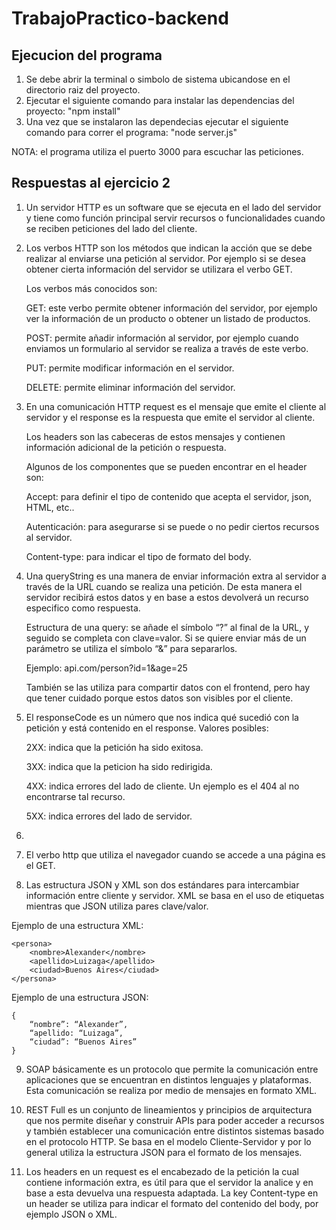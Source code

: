 # TrabajoPractico-backend

## Ejecucion del programa

1. Se debe abrir la terminal o simbolo de sistema ubicandose en el directorio raiz del proyecto.
2. Ejecutar el siguiente comando para instalar las dependencias del proyecto:
     "npm install"
3. Una vez que se instalaron las dependecias ejecutar el siguiente comando para correr el programa:
    "node server.js"

NOTA: el programa utiliza el puerto 3000 para escuchar las peticiones.

## Respuestas al ejercicio 2

1. Un servidor HTTP es un software que se ejecuta en el lado del servidor y tiene como función principal servir recursos o funcionalidades cuando se reciben peticiones del lado del cliente.

2. Los verbos HTTP son los métodos que indican la acción que se debe realizar al enviarse una petición al servidor. Por ejemplo si se desea obtener cierta información del servidor se utilizara el verbo GET.

	Los verbos más conocidos son:

	GET: este verbo permite obtener información del servidor, por ejemplo ver la información de un producto o obtener un listado de productos.

	POST: permite añadir información al servidor, por ejemplo cuando enviamos un formulario al servidor se realiza a través de este verbo.

	PUT: permite modificar información en el servidor.

	DELETE: permite eliminar información del servidor.


3. En una comunicación HTTP request es el mensaje que emite el cliente al servidor y el response es la respuesta que emite el servidor al cliente. 

	Los headers son las cabeceras de estos mensajes y contienen información adicional de la petición o respuesta. 

	Algunos de los componentes que se pueden encontrar en el header son:

	Accept: para definir el tipo de contenido que acepta el servidor, json, HTML, etc..

	Autenticación: para asegurarse si se puede o no pedir ciertos recursos al servidor.

	Content-type: para indicar el tipo de formato del body.

4. Una queryString es una manera de enviar información extra al servidor a través de la URL cuando se realiza una petición. De esta manera el servidor recibirá estos datos y en base a estos devolverá un recurso especifico como respuesta. 

     Estructura de una query:  se añade el símbolo “?” al final de la URL, y seguido se completa con clave=valor.  Si se quiere enviar más de un parámetro se utiliza el símbolo “&” para separarlos.

     Ejemplo: api.com/person?id=1&age=25

     También se las utiliza para compartir datos con el frontend, pero hay que tener cuidado porque estos datos son visibles por el cliente.

5.  El responseCode es un número que nos indica qué sucedió con la petición y está contenido en el response.
Valores posibles:

     2XX: indica que la petición ha sido exitosa.

     3XX: indica que la peticion ha sido redirigida.

     4XX: indica errores del lado de cliente. Un ejemplo es el 404 al no encontrarse tal recurso.

     5XX: indica errores del lado de servidor.

6.

7. El verbo http que utiliza el navegador cuando se accede a una página es el GET.
 
8. Las estructura JSON y XML son dos estándares para intercambiar información entre cliente y servidor.  XML se basa en el uso de etiquetas mientras que JSON utiliza pares clave/valor.

Ejemplo de una estructura XML:

```
<persona>
	<nombre>Alexander</nombre>
	<apellido>Luizaga</apellido>
	<ciudad>Buenos Aires</ciudad>	
</persona>
```

Ejemplo de una estructura JSON:
```
{
	“nombre”: “Alexander”,
	“apellido: “Luizaga”,
	“ciudad”: “Buenos Aires”
}
```

9. SOAP básicamente es un protocolo que permite la comunicación entre aplicaciones que se encuentran en distintos lenguajes y plataformas.  Esta comunicación se realiza por medio de mensajes en formato XML. 

10. REST Full es un conjunto de lineamientos y principios de arquitectura que nos permite diseñar y construir APIs para poder acceder a recursos y también establecer una comunicación entre distintos sistemas basado en el protocolo HTTP.  Se basa en el modelo Cliente-Servidor y por lo general utiliza la estructura JSON para el formato de los mensajes.
 
11. Los headers en un request es el encabezado de la petición la cual contiene información extra, es útil para que el servidor la analice y en base a esta devuelva una respuesta adaptada.
La key Content-type en un header se utiliza para indicar el formato del contenido del body, por ejemplo JSON o XML.


